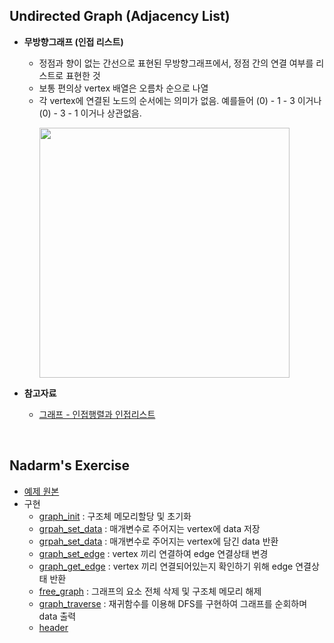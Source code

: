 ## Undirected Graph (Adjacency List)
- __무방향그래프 (인접 리스트)__
    - 정점과 향이 없는 간선으로 표현된 무방향그래프에서, 정점 간의 연결 여부를 리스트로 표현한 것
    - 보통 편의상 vertex 배열은 오름차 순으로 나열
    - 각 vertex에 연결된 노드의 순서에는 의미가 없음. 예를들어 (0) - 1 - 3 이거나 (0) - 3 - 1 이거나 상관없음. <p><img src="https://user-images.githubusercontent.com/60066472/86527291-8a41c180-bed8-11ea-830c-49857d7a18ce.png" width="400"></p>
    
- __참고자료__
    - [그래프 - 인접행렬과 인접리스트](https://sarah950716.tistory.com/12)
<br>

## Nadarm's Exercise
- [예제 원본](https://github.com/nadarm/42-algorithm/tree/master/graph/undirected_list)
- 구현
    - [graph_init](./graph_init.c) : 구조체 메모리할당 및 초기화
    - [grpah_set_data](./grpah_set_data.c) : 매개변수로 주어지는 vertex에 data 저장
    - [grpah_set_data](./grpah_get_data.c) : 매개변수로 주어지는 vertex에 담긴 data 반환
    - [graph_set_edge](./graph_set_edge.c) : vertex 끼리 연결하여 edge 연결상태 변경
    - [graph_get_edge](./graph_get_edge.c) : vertex 끼리 연결되어있는지 확인하기 위해 edge 연결상태 반환
    - [free_graph](./free_graph.c) : 그래프의 요소 전체 삭제 및 구조체 메모리 해제
    - [graph_traverse](./graph_traverse.c) : 재귀함수를 이용해 DFS를 구현하여 그래프를 순회하며 data 출력
    - [header](./graph.h)
<br>
